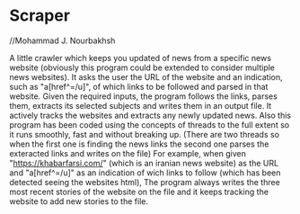# Scraper
//Mohammad J. Nourbakhsh

A little crawler which keeps you updated of news from a specific news website (obviously this program could be extended to consider multiple news websites).
It asks the user the URL of the website and an indication, such as "a[href^=/u]",  of which links to be followed and parsed in that website.
Given the required inputs, the program follows the links, parses them, extracts its selected subjects and writes them in an output file.
It actively tracks the websites and extracts any newly updated news.
Also this program has been coded using the concepts of threads to the full extent so it runs smoothly, fast and without breaking up.
(There are two threads so when the first one is finding the news links the second one parses the exteracted links and writes on the file)
For example, when given "https://khabarfarsi.com/" (which is an iranian news website) as the URL and "a[href^=/u]" as an indication of wich links to follow (which has been detected seeing the websites html),
The program always writes the three most recent stories of the website on the file and it keeps tracking the website to add new stories to the file.
